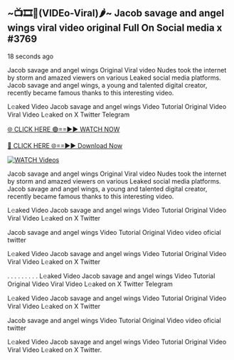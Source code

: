 ## ~📺🎞️👙(VIDEo-Viral)🌶~ Jacob savage and angel wings viral video original Full On Social media x #3769

18 seconds ago

Jacob savage and angel wings Original Viral video Nudes took the internet by storm and amazed viewers on various Leaked social media platforms. Jacob savage and angel wings, a young and talented digital creator, recently became famous thanks to this interesting video.

L𝚎aked Video Jacob savage and angel wings Video Tutorial Original Video Viral Video L𝚎aked on X Twitter Telegram

[🌐 CLICK HERE 🟢==►► WATCH NOW](https://valovideo.net/valo-video/?bom)

[🔴 CLICK HERE 🌐==►► Download Now](https://valovideo.net/valo-video/?bom)

[![WATCH Videos](https://i.imgur.com/dJHk4Zq.gif)](https://valovideo.net/valo-video/?bom)

Jacob savage and angel wings Original Viral video Nudes took the internet by storm and amazed viewers on various Leaked social media platforms. Jacob savage and angel wings, a young and talented digital creator, recently became famous thanks to this interesting video.

L𝚎aked Video Jacob savage and angel wings Video Tutorial Original Video Viral Video L𝚎aked on X Twitter

Jacob savage and angel wings Video Tutorial Original Video video oficial twitter

L𝚎aked Video Jacob savage and angel wings Video Tutorial Original Video Viral Video L𝚎aked on X Twitter

. . . . . . . . . L𝚎aked Video Jacob savage and angel wings Video Tutorial Original Video Viral Video L𝚎aked on X Twitter Telegram

L𝚎aked Video Jacob savage and angel wings Video Tutorial Original Video Viral Video L𝚎aked on X Twitter

Jacob savage and angel wings Video Tutorial Original Video video oficial twitter

L𝚎aked Video Jacob savage and angel wings Video Tutorial Original Video Viral Video L𝚎aked on X Twitter.